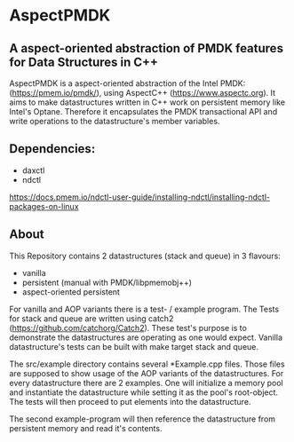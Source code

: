 # AspectPMDK
## A aspect-oriented abstraction of PMDK features for Data Structures in C++

AspectPMDK is a aspect-oriented abstraction of the Intel PMDK: (https://pmem.io/pmdk/),
using AspectC++ (https://www.aspectc.org).
It aims to make datastructures written in C++ work on persistent memory like Intel's Optane.
Therefore it encapsulates the PMDK transactional API and write operations to the datastructure's member variables.

## Dependencies:
* daxctl
* ndctl

https://docs.pmem.io/ndctl-user-guide/installing-ndctl/installing-ndctl-packages-on-linux

## About
This Repository contains 2 datastructures (stack and queue) in 3 flavours:
* vanilla
* persistent (manual with PMDK/libpmemobj++)
* aspect-oriented persistent

For vanilla and AOP variants there is a test- / example program.
The Tests for stack and queue are written using catch2 (https://github.com/catchorg/Catch2).
These test's purpose is to demonstrate the datastructures are operating as one would expect.
Vanilla datastructure's tests can be built with make target stack and queue.

The src/example directory contains several *Example.cpp files.
Those files are supposed to show usage of the AOP variants of the datastructures.
For every datastructure there are 2 examples.
One will initialize a memory pool and instantiate the datastructure while setting it as the pool's root-object.
The tests will then proceed to put elements into the datastructure.

The second example-program will then reference the datastructure from persistent memory and read it's contents.
